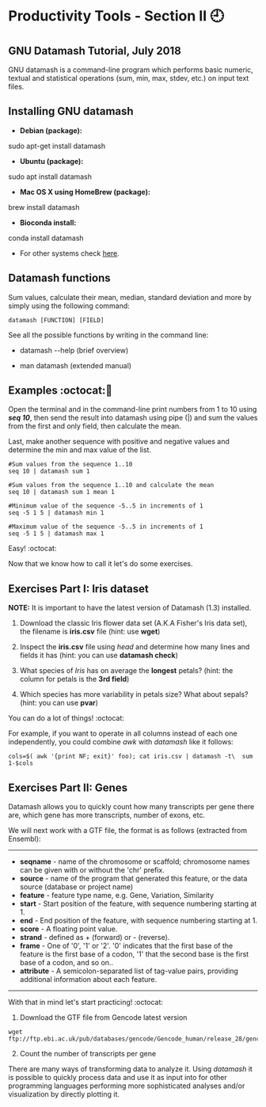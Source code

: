 # Productivity Tools - Section II :clock9:
## GNU Datamash Tutorial, July 2018

GNU datamash is a command-line program which performs basic numeric, textual and statistical operations (sum, min, max, stdev, etc.) on input text files.


## Installing GNU datamash

- **Debian (package):**

sudo apt-get install datamash

- **Ubuntu (package):**

sudo apt install datamash

- **Mac OS X using HomeBrew (package):**

brew install datamash

- **Bioconda install:**

conda install datamash


- For other systems check [here](https://www.gnu.org/software/datamash/download/).

## Datamash functions

Sum values, calculate their mean, median, standard deviation and more by simply using the following command:

```
datamash [FUNCTION] [FIELD]
```

See all the possible functions by writing in the command line:

- datamash --help (brief overview)

- man datamash (extended manual)


## Examples  :octocat::speech_balloon:


Open the terminal and in the command-line print numbers from 1 to 10 using **_seq 10_**, then send the result into datamash using pipe (|) and sum the values from the first and only field, then calculate the mean. 

Last, make another sequence with positive and negative values and determine the min and max value of the list.

 
```
#Sum values from the sequence 1..10 
seq 10 | datamash sum 1  

#Sum values from the sequence 1..10 and calculate the mean 
seq 10 | datamash sum 1 mean 1 

#Minimum value of the sequence -5..5 in increments of 1  
seq -5 1 5 | datamash min 1

#Maximum value of the sequence -5..5 in increments of 1
seq -5 1 5 | datamash max 1

```
Easy! :octocat:

Now that we know how to call it let's do some exercises.

## Exercises Part I: Iris dataset

**NOTE:** It is important to have the latest version of Datamash (1.3) installed.

1) Download the classic Iris flower data set (A.K.A Fisher's Iris data set), the filename is **iris.csv** file (hint: use **wget**)

2) Inspect the **iris.csv** file using *head* and determine how many lines and fields it has (hint: you can use **datamash check**)

3) What species of *Iris* has on average the **longest** petals? (hint: the column for petals is the **3rd field**)

4) Which species has more variability in petals size? What about sepals? (hint: you can use **pvar**)

You can do a lot of things! :octocat:

For example, if you want to operate in all columns instead of each one independently, you could combine *awk* with *datamash* like it follows:


```
cols=$( awk '{print NF; exit}' foo); cat iris.csv | datamash -t\  sum 1-$cols

```

## Exercises Part II: Genes

Datamash allows you to quickly count how many transcripts per gene there are, which gene has more transcripts, number of exons, etc. 

We will next work with a GTF file, the format is as follows (extracted from Ensembl):

---------------------
- **seqname** - name of the chromosome or scaffold; chromosome names can be given with or without the 'chr' prefix. 
- **source** - name of the program that generated this feature, or the data source (database or project name)
- **feature** - feature type name, e.g. Gene, Variation, Similarity
-  **start** - Start position of the feature, with sequence numbering starting at 1.
-  **end** - End position of the feature, with sequence numbering starting at 1.
-  **score** - A floating point value.
- **strand** - defined as + (forward) or - (reverse).
- **frame** - One of '0', '1' or '2'. '0' indicates that the first base of the feature is the first base of a codon, '1' that the second base is the first base of a codon, and so on..
- **attribute** - A semicolon-separated list of tag-value pairs, providing additional information about each feature.
---------------------

With that in mind let's start practicing! :octocat:

1) Download the GTF file from Gencode latest version

```
wget ftp://ftp.ebi.ac.uk/pub/databases/gencode/Gencode_human/release_28/gencode.v28.annotation.gtf.gz
```
2) Count the number of transcripts per gene





There are many ways of transforming data to analyze it. Using *datamash* it is possible to quickly process data and use it as input into for other programming languages performing more sophisticated analyses and/or visualization by directly plotting it.









